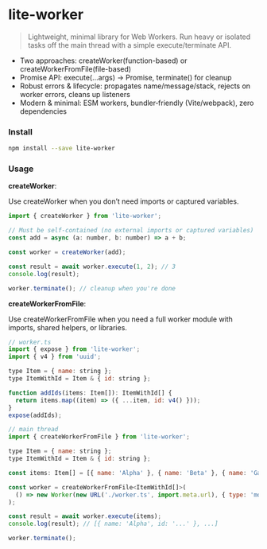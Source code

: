 # lite-worker
> Lightweight, minimal library for Web Workers. Run heavy or isolated tasks off the main thread with a simple execute/terminate API.

- Two approaches: createWorker(function-based) or createWorkerFromFile(file-based)
- Promise API: execute(...args) -> Promise, terminate() for cleanup
- Robust errors & lifecycle: propagates name/message/stack, rejects on worker errors, cleans up listeners
- Modern & minimal: ESM workers, bundler‑friendly (Vite/webpack), zero dependencies

### Install

```sh
npm install --save lite-worker
```

### Usage

**createWorker**:

Use createWorker when you don’t need imports or captured variables.

```js
import { createWorker } from 'lite-worker';

// Must be self-contained (no external imports or captured variables)
const add = async (a: number, b: number) => a + b;

const worker = createWorker(add);

const result = await worker.execute(1, 2); // 3
console.log(result);

worker.terminate(); // cleanup when you're done
```

**createWorkerFromFile**:

Use createWorkerFromFile when you need a full worker module with imports, shared helpers, or libraries.

```js
// worker.ts
import { expose } from 'lite-worker';
import { v4 } from 'uuid';

type Item = { name: string };
type ItemWithId = Item & { id: string };

function addIds(items: Item[]): ItemWithId[] {
  return items.map((item) => ({ ...item, id: v4() }));
}
expose(addIds);
```

```js
// main thread
import { createWorkerFromFile } from 'lite-worker';

type Item = { name: string };
type ItemWithId = Item & { id: string };

const items: Item[] = [{ name: 'Alpha' }, { name: 'Beta' }, { name: 'Gamma' }];

const worker = createWorkerFromFile<ItemWithId[]>(
  () => new Worker(new URL('./worker.ts', import.meta.url), { type: 'module' })
);

const result = await worker.execute(items);
console.log(result); // [{ name: 'Alpha', id: '...' }, ...]

worker.terminate();
```